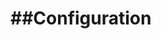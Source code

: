 # ##Configuration


<!--stackedit_data:
eyJoaXN0b3J5IjpbMTEzNzcxODk4NywyMDIxOTA0NzQ3LDM0MT
U2MjQ0M119
-->